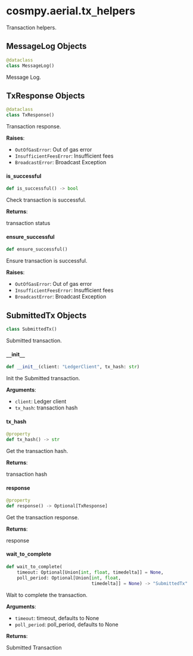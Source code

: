 <a id="cosmpy.aerial.tx_helpers"></a>

# cosmpy.aerial.tx`_`helpers

Transaction helpers.

<a id="cosmpy.aerial.tx_helpers.MessageLog"></a>

## MessageLog Objects

```python
@dataclass
class MessageLog()
```

Message Log.

<a id="cosmpy.aerial.tx_helpers.TxResponse"></a>

## TxResponse Objects

```python
@dataclass
class TxResponse()
```

Transaction response.

**Raises**:

- `OutOfGasError`: Out of gas error
- `InsufficientFeesError`: Insufficient fees
- `BroadcastError`: Broadcast Exception

<a id="cosmpy.aerial.tx_helpers.TxResponse.is_successful"></a>

#### is`_`successful

```python
def is_successful() -> bool
```

Check transaction is successful.

**Returns**:

transaction status

<a id="cosmpy.aerial.tx_helpers.TxResponse.ensure_successful"></a>

#### ensure`_`successful

```python
def ensure_successful()
```

Ensure transaction is successful.

**Raises**:

- `OutOfGasError`: Out of gas error
- `InsufficientFeesError`: Insufficient fees
- `BroadcastError`: Broadcast Exception

<a id="cosmpy.aerial.tx_helpers.SubmittedTx"></a>

## SubmittedTx Objects

```python
class SubmittedTx()
```

Submitted transaction.

<a id="cosmpy.aerial.tx_helpers.SubmittedTx.__init__"></a>

#### `__`init`__`

```python
def __init__(client: "LedgerClient", tx_hash: str)
```

Init the Submitted transaction.

**Arguments**:

- `client`: Ledger client
- `tx_hash`: transaction hash

<a id="cosmpy.aerial.tx_helpers.SubmittedTx.tx_hash"></a>

#### tx`_`hash

```python
@property
def tx_hash() -> str
```

Get the transaction hash.

**Returns**:

transaction hash

<a id="cosmpy.aerial.tx_helpers.SubmittedTx.response"></a>

#### response

```python
@property
def response() -> Optional[TxResponse]
```

Get the transaction response.

**Returns**:

response

<a id="cosmpy.aerial.tx_helpers.SubmittedTx.wait_to_complete"></a>

#### wait`_`to`_`complete

```python
def wait_to_complete(
    timeout: Optional[Union[int, float, timedelta]] = None,
    poll_period: Optional[Union[int, float,
                                timedelta]] = None) -> "SubmittedTx"
```

Wait to complete the transaction.

**Arguments**:

- `timeout`: timeout, defaults to None
- `poll_period`: poll_period, defaults to None

**Returns**:

Submitted Transaction

